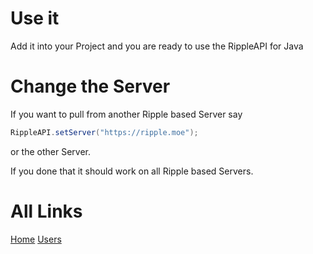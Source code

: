 ﻿# Use it
Add it into your Project and you are ready to use the RippleAPI for Java

# Change the Server
If you want to pull from another Ripple based Server say
```java
RippleAPI.setServer("https://ripple.moe");
```
or the other Server.

If you done that it should work on all Ripple based Servers.

# All Links
[Home](https://marcplaying.github.io/RippleAPI-Java/index.html)
[Users](https://marcplaying.github.io/RippleAPI-Java/user.html)
